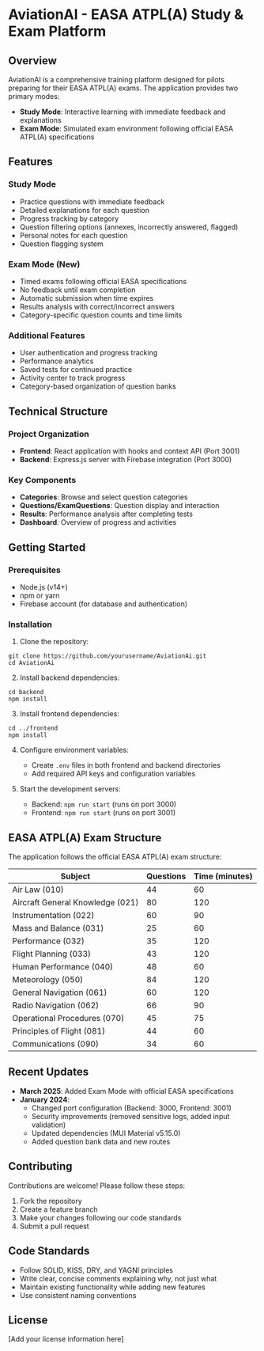 # AviationAI - EASA ATPL(A) Study & Exam Platform

## Overview
AviationAI is a comprehensive training platform designed for pilots preparing for their EASA ATPL(A) exams. The application provides two primary modes:

- **Study Mode**: Interactive learning with immediate feedback and explanations
- **Exam Mode**: Simulated exam environment following official EASA ATPL(A) specifications

## Features

### Study Mode
- Practice questions with immediate feedback
- Detailed explanations for each question
- Progress tracking by category
- Question filtering options (annexes, incorrectly answered, flagged)
- Personal notes for each question
- Question flagging system

### Exam Mode (New)
- Timed exams following official EASA specifications
- No feedback until exam completion
- Automatic submission when time expires
- Results analysis with correct/incorrect answers
- Category-specific question counts and time limits

### Additional Features
- User authentication and progress tracking
- Performance analytics
- Saved tests for continued practice
- Activity center to track progress
- Category-based organization of question banks

## Technical Structure

### Project Organization
- **Frontend**: React application with hooks and context API (Port 3001)
- **Backend**: Express.js server with Firebase integration (Port 3000)

### Key Components
- **Categories**: Browse and select question categories
- **Questions/ExamQuestions**: Question display and interaction
- **Results**: Performance analysis after completing tests
- **Dashboard**: Overview of progress and activities

## Getting Started

### Prerequisites
- Node.js (v14+)
- npm or yarn
- Firebase account (for database and authentication)

### Installation

1. Clone the repository:
```
git clone https://github.com/yourusername/AviationAi.git
cd AviationAi
```

2. Install backend dependencies:
```
cd backend
npm install
```

3. Install frontend dependencies:
```
cd ../frontend
npm install
```

4. Configure environment variables:
   - Create `.env` files in both frontend and backend directories
   - Add required API keys and configuration variables

5. Start the development servers:
   - Backend: `npm run start` (runs on port 3000)
   - Frontend: `npm run start` (runs on port 3001)

## EASA ATPL(A) Exam Structure
The application follows the official EASA ATPL(A) exam structure:

| Subject | Questions | Time (minutes) |
|---------|-----------|----------------|
| Air Law (010) | 44 | 60 |
| Aircraft General Knowledge (021) | 80 | 120 |
| Instrumentation (022) | 60 | 90 |
| Mass and Balance (031) | 25 | 60 |
| Performance (032) | 35 | 120 |
| Flight Planning (033) | 43 | 120 |
| Human Performance (040) | 48 | 60 |
| Meteorology (050) | 84 | 120 |
| General Navigation (061) | 60 | 120 |
| Radio Navigation (062) | 66 | 90 |
| Operational Procedures (070) | 45 | 75 |
| Principles of Flight (081) | 44 | 60 |
| Communications (090) | 34 | 60 |

## Recent Updates
- **March 2025**: Added Exam Mode with official EASA specifications
- **January 2024**: 
  - Changed port configuration (Backend: 3000, Frontend: 3001)
  - Security improvements (removed sensitive logs, added input validation)
  - Updated dependencies (MUI Material v5.15.0)
  - Added question bank data and new routes

## Contributing
Contributions are welcome! Please follow these steps:
1. Fork the repository
2. Create a feature branch
3. Make your changes following our code standards
4. Submit a pull request

## Code Standards
- Follow SOLID, KISS, DRY, and YAGNI principles
- Write clear, concise comments explaining why, not just what
- Maintain existing functionality while adding new features
- Use consistent naming conventions

## License
[Add your license information here]

